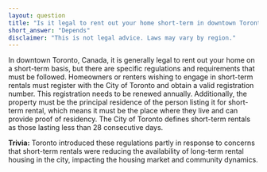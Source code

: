 ```yaml
---
layout: question
title: "Is it legal to rent out your home short-term in downtown Toronto, Canada?"
short_answer: "Depends"
disclaimer: "This is not legal advice. Laws may vary by region."
---
```


In downtown Toronto, Canada, it is generally legal to rent out your home on a short-term basis, but there are specific regulations and requirements that must be followed. Homeowners or renters wishing to engage in short-term rentals must register with the City of Toronto and obtain a valid registration number. This registration needs to be renewed annually. Additionally, the property must be the principal residence of the person listing it for short-term rental, which means it must be the place where they live and can provide proof of residency. The City of Toronto defines short-term rentals as those lasting less than 28 consecutive days.

**Trivia:** Toronto introduced these regulations partly in response to concerns that short-term rentals were reducing the availability of long-term rental housing in the city, impacting the housing market and community dynamics.
